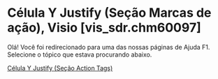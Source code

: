 
# Célula Y Justify (Seção Marcas de ação), Visio [vis_sdr.chm60097]

Olá! Você foi redirecionado para uma das nossas páginas de Ajuda F1. Selecione o tópico que estava procurando abaixo.

[Célula Y Justify (Seção Action Tags)](http://msdn.microsoft.com/library/27042b62-7623-95d7-7e10-f589d74605c7%28Office.15%29.aspx)
